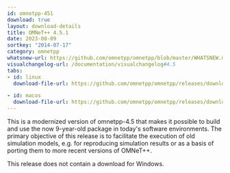 ```yaml
---
id: omnetpp-451
download: true
layout: download-details
title: OMNeT++ 4.5.1
date: 2023-08-09
sortkey: "2014-07-17"
category: omnetpp
whatsnew-url: https://github.com/omnetpp/omnetpp/blob/master/WHATSNEW.md#omnet-451-august-2023
visualchangelog-url: /documentation/visualchangelog#4.5
tabs:
- id: linux
  download-file-url: https://github.com/omnetpp/omnetpp/releases/download/omnetpp-4.5.1/omnetpp-4.5.1-src.tgz

- id: macos
  download-file-url: https://github.com/omnetpp/omnetpp/releases/download/omnetpp-4.5.1/omnetpp-4.5.1-src.tgz
---
```


This is a modernized version of omnetpp-4.5 that makes it possible to build and use the now 9-year-old package in today's software environments. The primary objective of this release is to facilitate the execution of old simulation models, e.g. for reproducing simulation results or as a basis of porting them to more recent versions of OMNeT++.

This release does not contain a download for Windows.